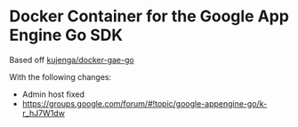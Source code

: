 # Docker Container for the Google App Engine Go SDK

Based off [kujenga/docker-gae-go](https://github.com/kujenga/docker-gae-go)

With the following changes:

 * Admin host fixed
 * https://groups.google.com/forum/#!topic/google-appengine-go/k-r_hJ7W1dw
